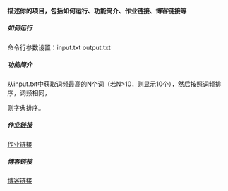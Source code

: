 #### 描述你的项目，包括如何运行、功能简介、作业链接、博客链接等

##### 如何运行

命令行参数设置：input.txt output.txt

##### 功能简介

从input.txt中获取词频最高的N个词（若N>10，则显示10个），然后按照词频排序，词频相同，

则字典排序。

##### 作业链接

[作业链接](https://www.cnblogs.com/Lious-Rios/p/14483789.html)

##### 博客链接

[博客链接](https://www.cnblogs.com/Lious-Rios/p/14483789.html)

​	
